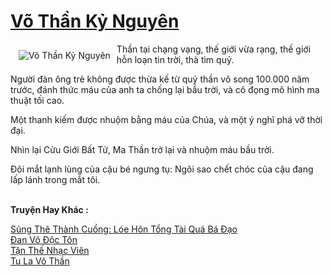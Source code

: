 <a href="https://truyenwiki.net/vo-than-ky-nguyen.35081/" title="Võ Thần Kỷ Nguyên"><h1>Võ Thần Kỷ Nguyên</h1></a><div style="display:table"><img align="right" style="float: left; padding: 10px;" src="https://truyenwiki.net/a/img/str/src/35081.jpg" alt="Võ Thần Kỷ Nguyên">Thần tại chạng vạng, thế giới vừa rạng, thế giới hỗn loạn tin trời, thà tìm quỷ.<p></p> Người đàn ông trẻ không được thừa kế từ quỷ thần vô song 100.000 năm trước, đánh thức máu của anh ta chống lại bầu trời, và cô đọng mô hình ma thuật tối cao.<p></p> Một thanh kiếm được nhuộm bằng máu của Chúa, và một ý nghĩ phá vỡ thời đại.<p></p> Nhìn lại Cửu Giới Bất Tử, Ma Thần trở lại và nhuộm máu bầu trời.<p></p> Đôi mắt lạnh lùng của cậu bé ngưng tụ: Ngôi sao chết chóc của cậu đang lấp lánh trong mắt tôi.</div><p><br><b>Truyện Hay Khác :</b></p><a href="https://truyenwiki.net/sung-the-thanh-cuong-loe-hon-tong-tai-qua-ba-dao.35241/" alt="Sủng Thê Thành Cuồng: Lóe Hôn Tổng Tài Quá Bá Đạo">Sủng Thê Thành Cuồng: Lóe Hôn Tổng Tài Quá Bá Đạo</a><br/><a href="https://github.com/nownovels/topcv/tree/master/truyenhay/35216" alt="Đan Võ Độc Tôn">Đan Võ Độc Tôn</a><br/><a href="https://github.com/nownovels/topcv/tree/master/truyenhay/36658" alt="Tận Thế Nhạc Viên">Tận Thế Nhạc Viên</a><br/><a href="https://github.com/nownovels/topcv/tree/master/truyenhay/36524" alt="Tu La Võ Thần">Tu La Võ Thần</a><br/>
